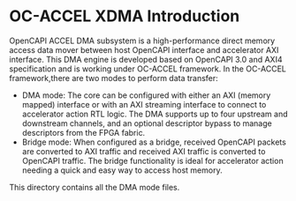 # OC-ACCEL XDMA Introduction
OpenCAPI ACCEL DMA subsystem is a high-performance direct memory access data mover between host OpenCAPI interface and accelerator AXI interface. 
This DMA engine is developed based on OpenCAPI 3.0 and AXI4 specification and is working under OC-ACCEL framework. In the OC-ACCEL framework,there are two modes to perform data transfer:
* DMA mode: The core can be configured with either an AXI (memory mapped) interface or with an AXI streaming interface to connect to accelerator action RTL logic. The DMA supports up to four upstream and downstream channels, and an optional descriptor bypass to manage descriptors from the FPGA fabric.
* Bridge mode: When configured as a bridge, received OpenCAPI packets are converted to AXI traffic and received AXI traffic is converted to OpenCAPI traffic. The bridge functionality is ideal for accelerator action needing a quick and easy way to access host memory.

This directory contains all the DMA mode files.
